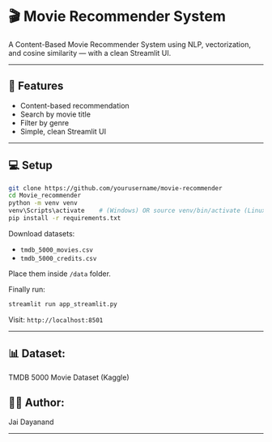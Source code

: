 # 🎬 Movie Recommender System

A Content-Based Movie Recommender System using NLP, vectorization, and cosine similarity — with a clean Streamlit UI.

---

## 🚀 Features

* Content-based recommendation
* Search by movie title
* Filter by genre
* Simple, clean Streamlit UI

---

## 💻 Setup

```bash
git clone https://github.com/yourusername/movie-recommender
cd Movie_recommender
python -m venv venv
venv\Scripts\activate    # (Windows) OR source venv/bin/activate (Linux/Mac)
pip install -r requirements.txt
```

Download datasets:

* `tmdb_5000_movies.csv`
* `tmdb_5000_credits.csv`

Place them inside `/data` folder.

Finally run:

```bash
streamlit run app_streamlit.py
```

Visit: `http://localhost:8501`

---

## 📊 Dataset:

TMDB 5000 Movie Dataset (Kaggle)

## 👨‍💼 Author:

Jai Dayanand

---
